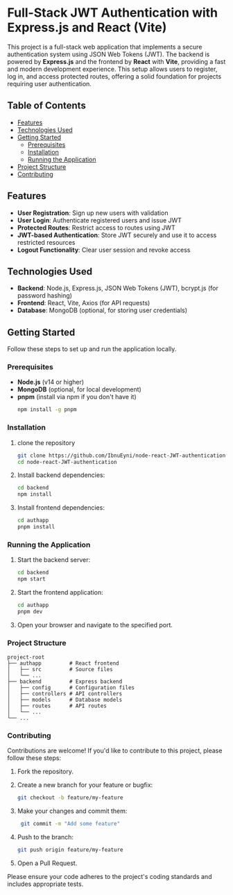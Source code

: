 # Full-Stack JWT Authentication with Express.js and React (Vite)

This project is a full-stack web application that implements a secure authentication system using JSON Web Tokens (JWT). The backend is powered by **Express.js** and the frontend by **React** with **Vite**, providing a fast and modern development experience. This setup allows users to register, log in, and access protected routes, offering a solid foundation for projects requiring user authentication.

## Table of Contents

- [Features](#features)
- [Technologies Used](#technologies-used)
- [Getting Started](#getting-started)
  - [Prerequisites](#prerequisites)
  - [Installation](#installation)
  - [Running the Application](#running-the-application)
- [Project Structure](#project-structure)
- [Contributing](#contibuting)

## Features

- **User Registration**: Sign up new users with validation
- **User Login**: Authenticate registered users and issue JWT
- **Protected Routes**: Restrict access to routes using JWT
- **JWT-based Authentication**: Store JWT securely and use it to access restricted resources
- **Logout Functionality**: Clear user session and revoke access

## Technologies Used

- **Backend**: Node.js, Express.js, JSON Web Tokens (JWT), bcrypt.js (for password hashing)
- **Frontend**: React, Vite, Axios (for API requests)
- **Database**: MongoDB (optional, for storing user credentials)

## Getting Started

Follow these steps to set up and run the application locally.

### Prerequisites

- **Node.js** (v14 or higher)
- **MongoDB** (optional, for local development)
- **pnpm** (install via npm if you don't have it)
  ```bash
  npm install -g pnpm
  ```

### Installation
1. clone the repository
    ```bash
    git clone https://github.com/IbnuEyni/node-react-JWT-authentication.git
    cd node-react-JWT-authentication
    ```
2. Install backend dependencies:
    ```bash
    cd backend
    npm install
    ```
3. Install frontend dependencies:
    ```bash
    cd authapp
    pnpm install
    ```
### Running the Application

1. Start the backend server:
    ```bash
    cd backend
    npm start
    ```
2. Start the frontend application:
    ```bash
    cd authapp
    pnpm dev
    ```
3. Open your browser and navigate to the specified port.

### Project Structure

    project-root
    ├── authapp         # React frontend
    │   ├── src         # Source files
    │   └── ...
    ├── backend         # Express backend
    │   ├── config      # Configuration files
    │   ├── controllers # API controllers
    │   ├── models      # Database models
    │   ├── routes      # API routes
    │   └── ...
    └── ...
    
### Contributing

Contributions are welcome! If you'd like to contribute to this project, please follow these steps:

1. Fork the repository.
2. Create a new branch for your feature or bugfix:

    ```bash
    git checkout -b feature/my-feature
    ```

3. Make your changes and commit them:

   ```bash
    git commit -m "Add some feature"
    ```

4. Push to the branch:

    ```bash
    git push origin feature/my-feature
    ```

5. Open a Pull Request.

Please ensure your code adheres to the project's coding standards and includes appropriate tests.
